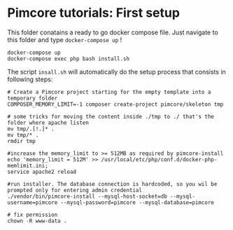 # Pimcore tutorials: First setup
This folder conatains a ready to go docker compose file. Just navigate to this folder and type `docker-compose up` !

```
docker-compose up
docker-compose exec php bash install.sh
```
The script `insall.sh` will automatically do the setup process that consists in following steps:

```
# Create a Pimcore project starting for the empty template into a temporary folder
COMPOSER_MEMORY_LIMIT=-1 composer create-project pimcore/skeleton tmp

# some tricks for moving the content inside ./tmp to ./ that's the folder where apache listen
mv tmp/.[!.]* .
mv tmp/* .
rmdir tmp

#increase the memory_limit to >= 512MB as required by pimcore-install
echo 'memory_limit = 512M' >> /usr/local/etc/php/conf.d/docker-php-memlimit.ini;
service apache2 reload

#run installer. The database connection is hardcoded, so you wil be prompted only for entering admin credential
./vendor/bin/pimcore-install --mysql-host-socket=db --mysql-username=pimcore --mysql-password=pimcore --mysql-database=pimcore 

# fix permission
chown -R www-data .
```